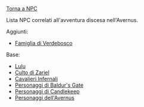 [Torna a NPC](../npc.md)

Lista NPC correlati all'avventura discesa nell'Avernus.

Aggiunti:
- [Famiglia di Verdebosco](/star/npc/misc#famiglia-di-verdebosco)

Base:
- [Lulu](/star/npc/avernus#lulu)
- [Culto di Zariel](/star/npc/evil#culto-di-zariel)
- [Cavalieri Infernali](/star/npc/elturel#cavalieri-infernali)
- [Personaggi di Baldur's Gate](/star/npc/baldursgate)
- [Personaggi di Candlekeep](/star/npc/misc#candlekeep)
- [Personaggi dell'Avernus](/star/npc/avernus)